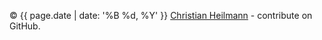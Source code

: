 &copy; {{ page.date | date: '%B %d, %Y' }} [Christian Heilmann](https://christianheilmann.com) - contribute on GitHub.
